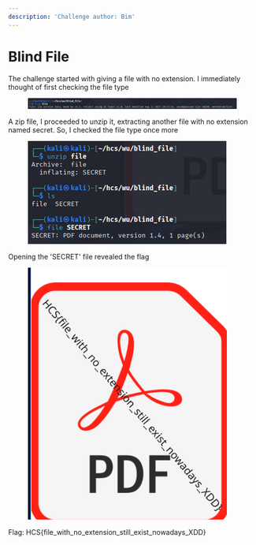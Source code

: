 ```yaml
---
description: 'Challenge author: Bim'
---
```


# Blind File

The challenge started with giving a file with no extension. I immediately thought of first checking the file type

<figure><img src="../../.gitbook/assets/blind file_type.png" alt=""><figcaption></figcaption></figure>

A zip file, I proceeded to unzip it, extracting another file with no extension named secret. So, I checked the file type once more

<figure><img src="../../.gitbook/assets/blind file_unzip.png" alt=""><figcaption></figcaption></figure>

Opening the 'SECRET' file revealed the flag

<figure><img src="../../.gitbook/assets/blind file_flag.png" alt=""><figcaption></figcaption></figure>

Flag: HCS{file\_with\_no\_extension\_still\_exist\_nowadays\_XDD}
